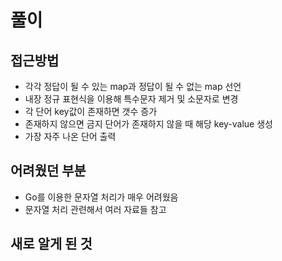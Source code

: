 # 풀이

## 접근방법

- 각각 정답이 될 수 있는 map과 정답이 될 수 없는 map 선언
- 내장 정규 표현식을 이용해 특수문자 제거 및 소문자로 변경
- 각 단어 key값이 존재하면 갯수 증가
- 존재하지 않으면 금지 단어가 존재하지 않을 때 해당 key-value 생성
- 가장 자주 나온 단어 출력

## 어려웠던 부분

- Go를 이용한 문자열 처리가 매우 어려웠음
- 문자열 처리 관련해서 여러 자료들 참고

## 새로 알게 된 것
